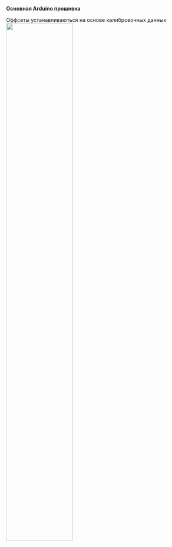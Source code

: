 <b>Основная Arduino прошивка</b><br/>

Оффсеты устанавливаються на основе калибровочных данных<br/>
<img src="https://user-images.githubusercontent.com/75369161/223324195-cd5b0da5-542c-4d15-8177-07544704d9f5.png" width=60% height=60%>
